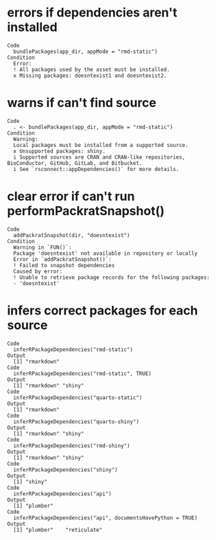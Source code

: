 # errors if dependencies aren't installed

    Code
      bundlePackages(app_dir, appMode = "rmd-static")
    Condition
      Error:
      ! All packages used by the asset must be installed.
      x Missing packages: doesntexist1 and doesntexist2.

# warns if can't find source

    Code
      . <- bundlePackages(app_dir, appMode = "rmd-static")
    Condition
      Warning:
      Local packages must be installed from a supported source.
      x Unsupported packages: shiny.
      i Supported sources are CRAN and CRAN-like repositories, BioConductor, GitHub, GitLab, and Bitbucket.
      i See `rsconnect::appDependencies()` for more details.

# clear error if can't run performPackratSnapshot()

    Code
      addPackratSnapshot(dir, "doesntexist")
    Condition
      Warning in `FUN()`:
      Package 'doesntexist' not available in repository or locally
      Error in `addPackratSnapshot()`:
      ! Failed to snapshot dependencies
      Caused by error:
      ! Unable to retrieve package records for the following packages:
      - 'doesntexist'

# infers correct packages for each source

    Code
      inferRPackageDependencies("rmd-static")
    Output
      [1] "rmarkdown"
    Code
      inferRPackageDependencies("rmd-static", TRUE)
    Output
      [1] "rmarkdown" "shiny"    
    Code
      inferRPackageDependencies("quarto-static")
    Output
      [1] "rmarkdown"
    Code
      inferRPackageDependencies("quarto-shiny")
    Output
      [1] "rmarkdown" "shiny"    
    Code
      inferRPackageDependencies("rmd-shiny")
    Output
      [1] "rmarkdown" "shiny"    
    Code
      inferRPackageDependencies("shiny")
    Output
      [1] "shiny"
    Code
      inferRPackageDependencies("api")
    Output
      [1] "plumber"
    Code
      inferRPackageDependencies("api", documentsHavePython = TRUE)
    Output
      [1] "plumber"    "reticulate"

